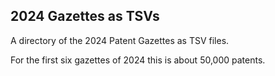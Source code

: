 
## 2024 Gazettes as TSVs

A directory of the 2024 Patent Gazettes as TSV files.

For the first six gazettes of 2024 this is about 50,000 patents.
